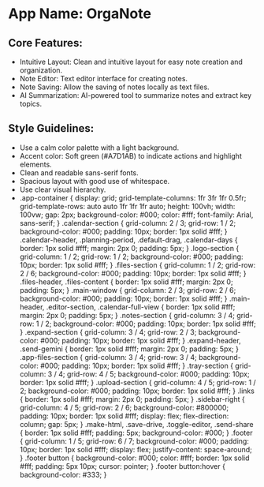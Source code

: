 # **App Name**: OrgaNote

## Core Features:

- Intuitive Layout: Clean and intuitive layout for easy note creation and organization.
- Note Editor: Text editor interface for creating notes.
- Note Saving: Allow the saving of notes locally as text files.
- AI Summarization: AI-powered tool to summarize notes and extract key topics.

## Style Guidelines:

- Use a calm color palette with a light background.
- Accent color: Soft green (#A7D1AB) to indicate actions and highlight elements.
- Clean and readable sans-serif fonts.
- Spacious layout with good use of whitespace.
- Use clear visual hierarchy.
-   .app-container {
    display: grid;
    grid-template-columns: 1fr 3fr 1fr 0.5fr;
    grid-template-rows: auto auto 1fr 1fr 1fr auto;
    height: 100vh;
    width: 100vw;
    gap: 2px;
    background-color: #000;
    color: #fff;
    font-family: Arial, sans-serif;
  }
  .calendar-section {
    grid-column: 2 / 3;
    grid-row: 1 / 2;
    background-color: #000;
    padding: 10px;
    border: 1px solid #fff;
  }
  .calendar-header, .planning-period, .default-drag, .calendar-days {
    border: 1px solid #fff;
    margin: 2px 0;
    padding: 5px;
  }
  .logo-section {
    grid-column: 1 / 2;
    grid-row: 1 / 2;
    background-color: #000;
    padding: 10px;
    border: 1px solid #fff;
  }
  .files-section {
    grid-column: 1 / 2;
    grid-row: 2 / 6;
    background-color: #000;
    padding: 10px;
    border: 1px solid #fff;
  }
  .files-header, .files-content {
    border: 1px solid #fff;
    margin: 2px 0;
    padding: 5px;
  }
  .main-window {
    grid-column: 2 / 3;
    grid-row: 2 / 6;
    background-color: #000;
    padding: 10px;
    border: 1px solid #fff;
  }
  .main-header, .editor-section, .calendar-full-view {
    border: 1px solid #fff;
    margin: 2px 0;
    padding: 5px;
  }
  .notes-section {
    grid-column: 3 / 4;
    grid-row: 1 / 2;
    background-color: #000;
    padding: 10px;
    border: 1px solid #fff;
  }
  .expand-section {
    grid-column: 3 / 4;
    grid-row: 2 / 3;
    background-color: #000;
    padding: 10px;
    border: 1px solid #fff;
  }
  .expand-header, .send-gemini {
    border: 1px solid #fff;
    margin: 2px 0;
    padding: 5px;
  }
  .app-files-section {
    grid-column: 3 / 4;
    grid-row: 3 / 4;
    background-color: #000;
    padding: 10px;
    border: 1px solid #fff;
  }
  .tray-section {
    grid-column: 3 / 4;
    grid-row: 4 / 5;
    background-color: #000;
    padding: 10px;
    border: 1px solid #fff;
  }
  .upload-section {
    grid-column: 4 / 5;
    grid-row: 1 / 2;
    background-color: #000;
    padding: 10px;
    border: 1px solid #fff;
  }
  .links {
    border: 1px solid #fff;
    margin: 2px 0;
    padding: 5px;
  }
  .sidebar-right {
    grid-column: 4 / 5;
    grid-row: 2 / 6;
    background-color: #800000;
    padding: 10px;
    border: 1px solid #fff;
    display: flex;
    flex-direction: column;
    gap: 5px;
  }
  .make-html, .save-drive, .toggle-editor, .send-share {
    border: 1px solid #fff;
    padding: 5px;
    background-color: #000;
  }
  .footer {
    grid-column: 1 / 5;
    grid-row: 6 / 7;
    background-color: #000;
    padding: 10px;
    border: 1px solid #fff;
    display: flex;
    justify-content: space-around;
  }
  .footer button {
    background-color: #000;
    color: #fff;
    border: 1px solid #fff;
    padding: 5px 10px;
    cursor: pointer;
  }
  .footer button:hover {
    background-color: #333;
  }